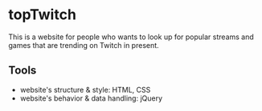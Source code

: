# topTwitch
This is a website for people who wants to look up for popular streams and games that are trending on Twitch in present.

## Tools
- website's structure & style: HTML, CSS
- website's behavior & data handling: jQuery
